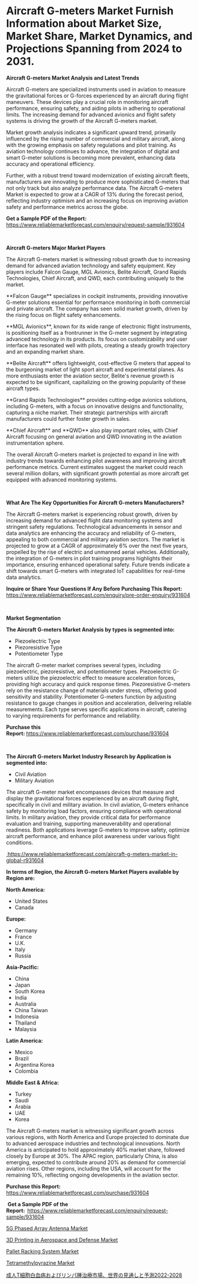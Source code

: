 <p><h1>Aircraft G-meters Market Furnish Information about Market Size, Market Share, Market Dynamics, and Projections Spanning from 2024 to 2031.</h1></p><p><strong>Aircraft G-meters Market Analysis and Latest Trends</strong></p>
<p><p>Aircraft G-meters are specialized instruments used in aviation to measure the gravitational forces or G-forces experienced by an aircraft during flight maneuvers. These devices play a crucial role in monitoring aircraft performance, ensuring safety, and aiding pilots in adhering to operational limits. The increasing demand for advanced avionics and flight safety systems is driving the growth of the Aircraft G-meters market.</p><p>Market growth analysis indicates a significant upward trend, primarily influenced by the rising number of commercial and military aircraft, along with the growing emphasis on safety regulations and pilot training. As aviation technology continues to advance, the integration of digital and smart G-meter solutions is becoming more prevalent, enhancing data accuracy and operational efficiency.</p><p>Further, with a robust trend toward modernization of existing aircraft fleets, manufacturers are innovating to produce more sophisticated G-meters that not only track but also analyze performance data. The Aircraft G-meters Market is expected to grow at a CAGR of 13% during the forecast period, reflecting industry optimism and an increasing focus on improving aviation safety and performance metrics across the globe.</p></p>
<p><strong>Get a Sample PDF of the Report:&nbsp;</strong> <a href="https://www.reliablemarketforecast.com/enquiry/request-sample/931604">https://www.reliablemarketforecast.com/enquiry/request-sample/931604</a></p>
<p>&nbsp;</p>
<p><strong>Aircraft G-meters Major Market Players</strong></p>
<p><p>The Aircraft G-meters market is witnessing robust growth due to increasing demand for advanced aviation technology and safety equipment. Key players include Falcon Gauge, MGL Avionics, Belite Aircraft, Grand Rapids Technologies, Chief Aircraft, and QWD, each contributing uniquely to the market.</p><p>**Falcon Gauge** specializes in cockpit instruments, providing innovative G-meter solutions essential for performance monitoring in both commercial and private aircraft. The company has seen solid market growth, driven by the rising focus on flight safety enhancements.</p><p>**MGL Avionics**, known for its wide range of electronic flight instruments, is positioning itself as a frontrunner in the G-meter segment by integrating advanced technology in its products. Its focus on customizability and user interface has resonated well with pilots, creating a steady growth trajectory and an expanding market share.</p><p>**Belite Aircraft** offers lightweight, cost-effective G meters that appeal to the burgeoning market of light sport aircraft and experimental planes. As more enthusiasts enter the aviation sector, Belite's revenue growth is expected to be significant, capitalizing on the growing popularity of these aircraft types.</p><p>**Grand Rapids Technologies** provides cutting-edge avionics solutions, including G-meters, with a focus on innovative designs and functionality, capturing a niche market. Their strategic partnerships with aircraft manufacturers could further foster growth in sales.</p><p>**Chief Aircraft** and **QWD** also play important roles, with Chief Aircraft focusing on general aviation and QWD innovating in the aviation instrumentation sphere. </p><p>The overall Aircraft G-meters market is projected to expand in line with industry trends towards enhancing pilot awareness and improving aircraft performance metrics. Current estimates suggest the market could reach several million dollars, with significant growth potential as more aircraft get equipped with advanced monitoring systems.</p></p>
<p>&nbsp;</p>
<p><strong>What Are The Key Opportunities For Aircraft G-meters Manufacturers?</strong></p>
<p><p>The Aircraft G-meters market is experiencing robust growth, driven by increasing demand for advanced flight data monitoring systems and stringent safety regulations. Technological advancements in sensor and data analytics are enhancing the accuracy and reliability of G-meters, appealing to both commercial and military aviation sectors. The market is projected to grow at a CAGR of approximately 6% over the next five years, propelled by the rise of electric and unmanned aerial vehicles. Additionally, the integration of G-meters in pilot training programs highlights their importance, ensuring enhanced operational safety. Future trends indicate a shift towards smart G-meters with integrated IoT capabilities for real-time data analytics.</p></p>
<p><strong>Inquire or Share Your Questions If Any Before Purchasing This Report:</strong> <a href="https://www.reliablemarketforecast.com/enquiry/pre-order-enquiry/931604">https://www.reliablemarketforecast.com/enquiry/pre-order-enquiry/931604</a></p>
<p>&nbsp;</p>
<p><strong>Market Segmentation</strong></p>
<p><strong>The Aircraft G-meters Market Analysis by types is segmented into:</strong></p>
<p><ul><li>Piezoelectric Type</li><li>Piezoresistive Type</li><li>Potentiometer Type</li></ul></p>
<p><p>The aircraft G-meter market comprises several types, including piezoelectric, piezoresistive, and potentiometer types. Piezoelectric G-meters utilize the piezoelectric effect to measure acceleration forces, providing high accuracy and quick response times. Piezoresistive G-meters rely on the resistance change of materials under stress, offering good sensitivity and stability. Potentiometer G-meters function by adjusting resistance to gauge changes in position and acceleration, delivering reliable measurements. Each type serves specific applications in aircraft, catering to varying requirements for performance and reliability.</p></p>
<p><strong>Purchase this Report:&nbsp;</strong><a href="https://www.reliablemarketforecast.com/purchase/931604">https://www.reliablemarketforecast.com/purchase/931604</a></p>
<p>&nbsp;</p>
<p><strong>The Aircraft G-meters Market Industry Research by Application is segmented into:</strong></p>
<p><ul><li>Civil Aviation</li><li>Military Aviation</li></ul></p>
<p><p>The aircraft G-meter market encompasses devices that measure and display the gravitational forces experienced by an aircraft during flight, specifically in civil and military aviation. In civil aviation, G-meters enhance safety by monitoring load factors, ensuring compliance with operational limits. In military aviation, they provide critical data for performance evaluation and training, supporting maneuverability and operational readiness. Both applications leverage G-meters to improve safety, optimize aircraft performance, and enhance pilot awareness under various flight conditions.</p></p>
<p><a href="https://www.reliablemarketforecast.com/aircraft-g-meters-market-in-global-r931604">&nbsp;https://www.reliablemarketforecast.com/aircraft-g-meters-market-in-global-r931604</a></p>
<p><strong>In terms of Region, the Aircraft G-meters Market Players available by Region are:</strong></p>
<p>
    <p> <strong> North America: </strong>
        <ul>
            <li>United States</li>
            <li>Canada</li>
        </ul>
        </p> 
    <p> <strong> Europe: </strong>
        <ul>
            <li>Germany</li>
            <li>France</li>
            <li>U.K.</li>
            <li>Italy</li>
            <li>Russia</li>
        </ul>
        </p> 
    <p> <strong> Asia-Pacific: </strong>
        <ul>
            <li>China</li>
            <li>Japan</li>
            <li>South Korea</li>
            <li>India</li>
            <li>Australia</li>
            <li>China Taiwan</li>
            <li>Indonesia</li>
            <li>Thailand</li>
            <li>Malaysia</li>
        </ul>
        </p> 
    <p> <strong> Latin America: </strong>
        <ul>
            <li>Mexico</li>
            <li>Brazil</li>
            <li>Argentina Korea</li>
            <li>Colombia</li>
        </ul>
        </p> 
    <p> <strong> Middle East & Africa: </strong>
        <ul>
            <li>Turkey</li>
            <li>Saudi</li>
            <li>Arabia</li>
            <li>UAE</li>
            <li>Korea</li>
        </ul>
    </p>
    </p>
<p><p>The Aircraft G-meters market is witnessing significant growth across various regions, with North America and Europe projected to dominate due to advanced aerospace industries and technological innovations. North America is anticipated to hold approximately 40% market share, followed closely by Europe at 30%. The APAC region, particularly China, is also emerging, expected to contribute around 20% as demand for commercial aviation rises. Other regions, including the USA, will account for the remaining 10%, reflecting ongoing developments in the aviation sector.</p></p>
<p><strong>Purchase this Report: </strong><a href="https://www.reliablemarketforecast.com/purchase/931604">https://www.reliablemarketforecast.com/purchase/931604</a></p>
<p>&nbsp;<strong>Get a Sample PDF of the Report:&nbsp;&nbsp;</strong><a href="https://www.reliablemarketforecast.com/enquiry/request-sample/931604">https://www.reliablemarketforecast.com/enquiry/request-sample/931604</a></p>
<p><strong></strong></p>
<p><p><a href="https://www.linkedin.com/pulse/emerging-opportunities-challenges-global-5g-phased-array-antenna-pvwlc?trackingId=yUT3dKnYQCy%2FwzNeBC%2F8ow%3D%3D">5G Phased Array Antenna Market</a></p><p><a href="https://issuu.com/reportprime-2/docs/3d-printing-in-aerospace-and-defens_460c4b9f4143e6">3D Printing in Aerospace and Defense Market</a></p><p><a href="https://medium.com/@laurenperkins14/the-global-pallet-racking-system-market-is-a-dynamic-and-growing-industry-1e88266b7a13">Pallet Racking System Market</a></p><p><a href="https://issuu.com/reportprime-2/docs/tetramethylpyrazine-market-size-203_a3c0a7e211364b">Tetramethylpyrazine Market</a></p><p><a href="https://medium.com/@mares423/adult-t-cell-leukemia-lymphoma-treatment-market-global-outlook-and-forecast-2022-2028-e645625f4660">成人T細胞白血病およびリンパ腫治療市場、世界の見通しと予測2022-2028</a></p></p>